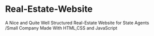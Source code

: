 # Real-Estate-Website
A Nice and Quite Well Structured Real-Estate Website for State Agents /Small Company Made With HTML,CSS and JavaScript
